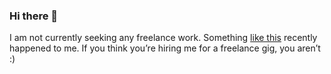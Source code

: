 ### Hi there 👋

I am not currently seeking any freelance work. Something [like this](https://connortumbleson.com/2022/09/19/someone-is-pretending-to-be-me/)  recently happened to me. If you think you’re hiring me for a freelance gig, you aren’t :)


<!--
**dlederle/dlederle** is a ✨ _special_ ✨ repository because its `README.md` (this file) appears on your GitHub profile.

Here are some ideas to get you started:

- 🔭 I’m currently working on ...
- 🌱 I’m currently learning ...
- 👯 I’m looking to collaborate on ...
- 🤔 I’m looking for help with ...
- 💬 Ask me about ...
- 📫 How to reach me: ...
- 😄 Pronouns: ...
- ⚡ Fun fact: ...
-->
